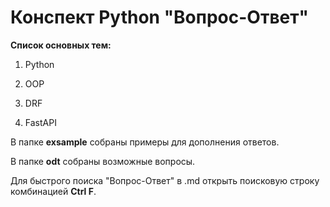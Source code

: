 # Конспект Python "Вопрос-Ответ"

**Список основных тем:**

1. Python

2. OOP

3. DRF

4. FastAPI

В папке **exsample** собраны примеры для дополнения ответов.

В папке **odt** собраны возможные вопросы.

Для быстрого поиска "Вопрос-Ответ" в .md открыть поисковую строку комбинацией **Ctrl F**.
